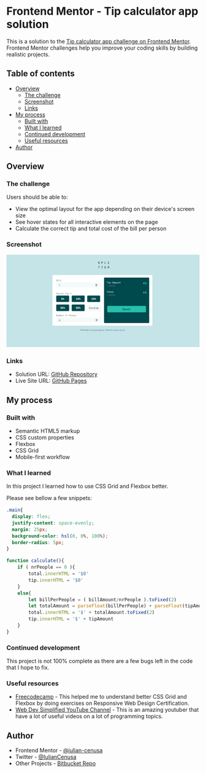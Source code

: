 # Frontend Mentor - Tip calculator app solution

This is a solution to the [Tip calculator app challenge on Frontend Mentor](https://www.frontendmentor.io/challenges/tip-calculator-app-ugJNGbJUX). Frontend Mentor challenges help you improve your coding skills by building realistic projects.

## Table of contents

- [Overview](#overview)
  - [The challenge](#the-challenge)
  - [Screenshot](#screenshot)
  - [Links](#links)
- [My process](#my-process)
  - [Built with](#built-with)
  - [What I learned](#what-i-learned)
  - [Continued development](#continued-development)
  - [Useful resources](#useful-resources)
- [Author](#author)

## Overview

### The challenge

Users should be able to:

- View the optimal layout for the app depending on their device's screen size
- See hover states for all interactive elements on the page
- Calculate the correct tip and total cost of the bill per person

### Screenshot

![MainPage](images/screen1.png)

### Links

- Solution URL: [GitHub Repository](https://github.com/iulian-cenusa/frontend-mentor-tip-calculator-app)
- Live Site URL: [GitHub Pages](https://iulian-cenusa.github.io/frontend-mentor-tip-calculator-app/)

## My process

### Built with

- Semantic HTML5 markup
- CSS custom properties
- Flexbox
- CSS Grid
- Mobile-first workflow

### What I learned

In this project I learned how to use CSS Grid and Flexbox better.

Please see bellow a few snippets:

```css
.main{
  display: flex;
  justify-content: space-evenly;
  margin: 25px;
  background-color: hsl(0, 0%, 100%);
  border-radius: 5px;
}
```
```js
function calculate(){
    if ( nrPeople == 0 ){
        total.innerHTML = '$0'
        tip.innerHTML = '$0'
    }
    else{
        let billPerPeople = ( billAmount/nrPeople ).toFixed(2)
        let totalAmount = parseFloat(billPerPeople) + parseFloat(tipAmount)
        total.innerHTML = '$' + totalAmount.toFixed(2)
        tip.innerHTML = '$' + tipAmount
    }
}
```

### Continued development

This project is not 100% complete as there are a few bugs left in the code that I hope to fix.

### Useful resources

- [Freecodecamp](https://www.freecodecamp.org/) - This helped me to understand better CSS Grid and Flexbox by doing exercises on Responsive Web Design Certification.
- [Web Dev Simplified YouTube Channel](https://www.youtube.com/channel/UCFbNIlppjAuEX4znoulh0Cw) - This is an amazing youtuber that have a lot of useful videos on a lot of programming topics.

## Author

- Frontend Mentor - [@iulian-cenusa](https://www.frontendmentor.io/profile/iulian-cenusa)
- Twitter - [@IulianCenusa](https://twitter.com/IulianCenusa)
- Other Projects - [Bitbucket Repo](https://bitbucket.org/iulian_cenusa/)



